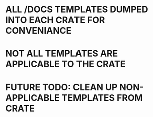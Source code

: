 # ALL /DOCS TEMPLATES DUMPED INTO EACH CRATE FOR CONVENIANCE 
# NOT ALL TEMPLATES ARE APPLICABLE TO THE CRATE
# FUTURE TODO: CLEAN UP NON-APPLICABLE TEMPLATES FROM CRATE